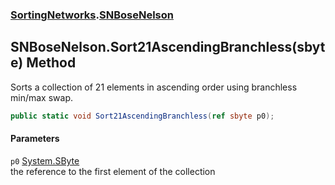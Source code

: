 ### [SortingNetworks](./SortingNetworks.md 'SortingNetworks').[SNBoseNelson](./SortingNetworks-SNBoseNelson.md 'SortingNetworks.SNBoseNelson')
## SNBoseNelson.Sort21AscendingBranchless(sbyte) Method
Sorts a collection of 21 elements in ascending order using branchless min/max swap.  
```csharp
public static void Sort21AscendingBranchless(ref sbyte p0);
```
#### Parameters
<a name='SortingNetworks-SNBoseNelson-Sort21AscendingBranchless(sbyte)-p0'></a>
`p0` [System.SByte](https://docs.microsoft.com/en-us/dotnet/api/System.SByte 'System.SByte')  
the reference to the first element of the collection  
  
